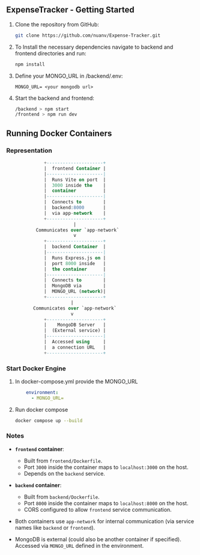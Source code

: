 ## ExpenseTracker - Getting Started

1. Clone the repository from GitHub:

   ```sh
   git clone https://github.com/nuanv/Expense-Tracker.git
   ```

2. To Install the necessary dependencies navigate to backend and frontend directories and run:

   ```sh
   npm install
   ```

4. Define your MONGO_URL in /backend/.env:

   ```env
   MONGO_URL= <your mongodb url>
   ```

5. Start the backend and frontend:

   ```sh
   /backend > npm start
   /frontend > npm run dev
   ```

## Running Docker Containers

### Representation
```sql
              +---------------------+
              |  frontend Container |
              |---------------------|
              |  Runs Vite on port  |
              |  3000 inside the    |
              |  container          |
              |---------------------|
              |  Connects to        |
              |  backend:8000       |
              |  via app-network    |
              +---------------------+
                         |
           Communicates over `app-network`
                         v
              +---------------------+
              |  backend Container  |
              |---------------------|
              |  Runs Express.js on |
              |  port 8000 inside   |
              |  the container      |
              |---------------------|
              |  Connects to        |
              |  MongoDB via        |
              |  MONGO_URL (network)|
              +---------------------+
                        |
          Communicates over `app-network`
                        v
              +---------------------+
              |    MongoDB Server   |
              |  (External service) |
              |---------------------|
              |  Accessed using     |
              |  a connection URL   |
              +---------------------+

```

### Start Docker Engine

1. In docker-compose.yml provide the MONGO_URL

   ```yml
       environment:
         - MONGO_URL=
   ```

2. Run docker compose

   ```sh
   docker compose up --build
   ```

### Notes
- **`frontend` container**:
  - Built from `frontend/Dockerfile`.
  - Port `3000` inside the container maps to `localhost:3000` on the host.
  - Depends on the `backend` service.

- **`backend` container**:
  - Built from `backend/Dockerfile`.
  - Port `8000` inside the container maps to `localhost:8000` on the host.
  - CORS configured to allow `frontend` service communication.

- Both containers use `app-network` for internal communication (via service names like `backend` or `frontend`).

- MongoDB is external (could also be another container if specified). Accessed via `MONGO_URL` defined in the environment.

